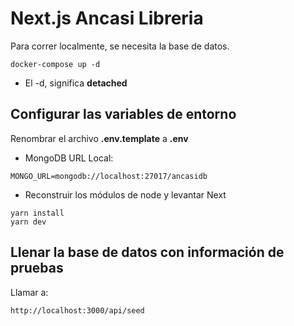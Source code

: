 # Next.js Ancasi Libreria
Para correr localmente, se necesita la base de datos.
```
docker-compose up -d
```

* El -d, significa __detached__



## Configurar las variables de entorno
Renombrar el archivo __.env.template__ a __.env__
* MongoDB URL Local:
```
MONGO_URL=mongodb://localhost:27017/ancasidb
```

* Reconstruir los módulos de node y levantar Next
```
yarn install
yarn dev
```


## Llenar la base de datos con información de pruebas

Llamar a:
```
http://localhost:3000/api/seed
```
